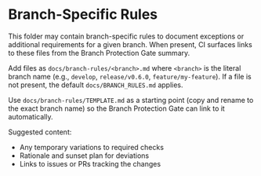 # Branch-Specific Rules

This folder may contain branch-specific rules to document exceptions or additional requirements for a given branch. When present, CI surfaces links to these files from the Branch Protection Gate summary.

Add files as `docs/branch-rules/<branch>.md` where `<branch>` is the literal branch name (e.g., `develop`, `release/v0.6.0`, `feature/my-feature`). If a file is not present, the default `docs/BRANCH_RULES.md` applies.

Use `docs/branch-rules/TEMPLATE.md` as a starting point (copy and rename to the exact branch name) so the Branch Protection Gate can link to it automatically.

Suggested content:

- Any temporary variations to required checks
- Rationale and sunset plan for deviations
- Links to issues or PRs tracking the changes
